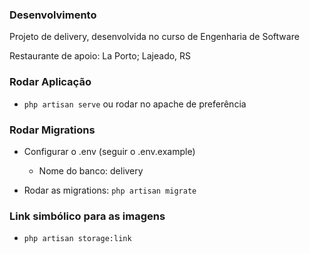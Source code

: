 ### Desenvolvimento

Projeto de delivery, desenvolvida no curso de Engenharia de Software

Restaurante de apoio: La Porto; Lajeado, RS


### Rodar Aplicação

- `php artisan serve` ou rodar no apache de preferência

### Rodar Migrations

- Configurar o .env (seguir o .env.example)
    - Nome do banco: delivery

- Rodar as migrations: `php artisan migrate`

### Link simbólico para as imagens

- `php artisan storage:link`
